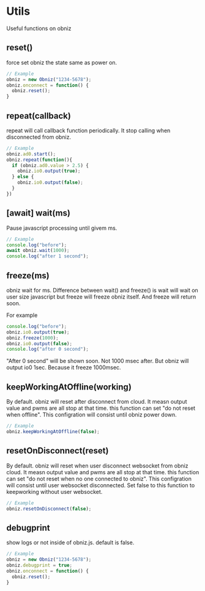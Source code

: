 # Utils
Useful functions on obniz

## reset()
force set obniz the state same as power on.

```Javascript
// Example
obniz = new Obniz("1234-5678");
obniz.onconnect = function() {
  obniz.reset();
}
```

## repeat(callback)
repeat will call callback function periodically.
It stop calling when disconnected from obniz.
```Javascript
// Example
obniz.ad0.start();
obniz.repeat(function(){
  if (obniz.ad0.value > 2.5) {
    obniz.io0.output(true);
  } else {
    obniz.io0.output(false);
  }
})
```
## [await] wait(ms)
Pause javascript processing until givem ms.
```Javascript
// Example
console.log("before");
await obniz.wait(1000);
console.log("after 1 second");
```
## freeze(ms)
obniz wait for ms.
Difference between wait() and freeze() is wait will wait on user size javascript but freeze will freeze obniz itself.
And freeze will return soon.

For example
```Javascript
console.log("before");
obniz.io0.output(true);
obniz.freeze(1000);
obniz.io0.output(false);
console.log("after 0 second");
```
"After 0 second" will be shown soon. Not 1000 msec after.
But obniz will output io0 1sec. Because it freeze 1000msec.

## keepWorkingAtOffline(working)
By default. obniz will reset after disconnect from cloud.
It measn output value and pwms are all stop at that time.
this function can set "do not reset when offline".
This configration will consist until obniz power down.
```Javascript
// Example
obniz.keepWorkingAtOffline(false);
```

## resetOnDisconnect(reset)
By default. obniz will reset when user disconnect websocket from obniz cloud.
It measn output value and pwms are all stop at that time.
this function can set "do not reset when no one connected to obniz".
This configration will consist until user websocket disconnected.
Set false to this function to keepworking without user websocket.
```Javascript
// Example
obniz.resetOnDisconnect(false);
```

## debugprint
show logs or not inside of obniz.js. default is false.

```Javascript
// Example
obniz = new Obniz("1234-5678");
obniz.debugprint = true;
obniz.onconnect = function() {
  obniz.reset();
}
```